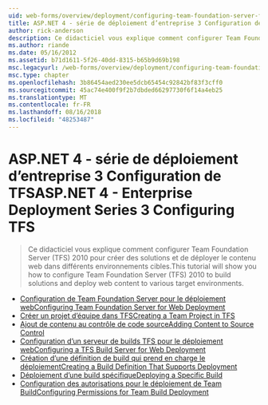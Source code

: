 ```yaml
---
uid: web-forms/overview/deployment/configuring-team-foundation-server-for-web-deployment/index
title: ASP.NET 4 - série de déploiement d’entreprise 3 Configuration de TFS | Microsoft Docs
author: rick-anderson
description: Ce didacticiel vous explique comment configurer Team Foundation Server (TFS) 2010 pour créer des solutions et de déployer le contenu web dans différents environnements cibles.
ms.author: riande
ms.date: 05/16/2012
ms.assetid: b71d1611-5f26-40dd-8315-b65b9d69b198
msc.legacyurl: /web-forms/overview/deployment/configuring-team-foundation-server-for-web-deployment
msc.type: chapter
ms.openlocfilehash: 3b86454aed230ee5dcb65454c92842bf83f3cff0
ms.sourcegitcommit: 45ac74e400f9f2b7dbded66297730f6f14a4eb25
ms.translationtype: MT
ms.contentlocale: fr-FR
ms.lasthandoff: 08/16/2018
ms.locfileid: "48253487"
---
```

<a name="aspnet-4---enterprise-deployment-series-3-configuring-tfs"></a><span data-ttu-id="d31be-103">ASP.NET 4 - série de déploiement d’entreprise 3 Configuration de TFS</span><span class="sxs-lookup"><span data-stu-id="d31be-103">ASP.NET 4 - Enterprise Deployment Series 3 Configuring TFS</span></span>
====================
> <span data-ttu-id="d31be-104">Ce didacticiel vous explique comment configurer Team Foundation Server (TFS) 2010 pour créer des solutions et de déployer le contenu web dans différents environnements cibles.</span><span class="sxs-lookup"><span data-stu-id="d31be-104">This tutorial will show you how to configure Team Foundation Server (TFS) 2010 to build solutions and deploy web content to various target environments.</span></span>


- [<span data-ttu-id="d31be-105">Configuration de Team Foundation Server pour le déploiement web</span><span class="sxs-lookup"><span data-stu-id="d31be-105">Configuring Team Foundation Server for Web Deployment</span></span>](configuring-team-foundation-server-for-web-deployment.md)
- [<span data-ttu-id="d31be-106">Créer un projet d’équipe dans TFS</span><span class="sxs-lookup"><span data-stu-id="d31be-106">Creating a Team Project in TFS</span></span>](creating-a-team-project-in-tfs.md)
- [<span data-ttu-id="d31be-107">Ajout de contenu au contrôle de code source</span><span class="sxs-lookup"><span data-stu-id="d31be-107">Adding Content to Source Control</span></span>](adding-content-to-source-control.md)
- [<span data-ttu-id="d31be-108">Configuration d’un serveur de builds TFS pour le déploiement web</span><span class="sxs-lookup"><span data-stu-id="d31be-108">Configuring a TFS Build Server for Web Deployment</span></span>](configuring-a-tfs-build-server-for-web-deployment.md)
- [<span data-ttu-id="d31be-109">Création d’une définition de build qui prend en charge le déploiement</span><span class="sxs-lookup"><span data-stu-id="d31be-109">Creating a Build Definition That Supports Deployment</span></span>](creating-a-build-definition-that-supports-deployment.md)
- [<span data-ttu-id="d31be-110">Déploiement d’une build spécifique</span><span class="sxs-lookup"><span data-stu-id="d31be-110">Deploying a Specific Build</span></span>](deploying-a-specific-build.md)
- [<span data-ttu-id="d31be-111">Configuration des autorisations pour le déploiement de Team Build</span><span class="sxs-lookup"><span data-stu-id="d31be-111">Configuring Permissions for Team Build Deployment</span></span>](configuring-permissions-for-team-build-deployment.md)
